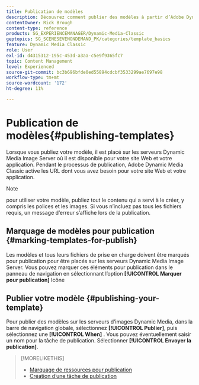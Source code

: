 ```yaml
---
title: Publication de modèles
description: Découvrez comment publier des modèles à partir d’Adobe Dynamic Media Classic.
contentOwner: Rick Brough
content-type: reference
products: SG_EXPERIENCEMANAGER/Dynamic-Media-Classic
geptopics: SG_SCENESEVENONDEMAND_PK/categories/template_basics
feature: Dynamic Media Classic
role: User
exl-id: d4315312-195c-453d-a3aa-c5e9f9365fc7
topic: Content Management
level: Experienced
source-git-commit: bc3b696bfde0ed55894cdcbf3533299ae7697e98
workflow-type: tm+mt
source-wordcount: '172'
ht-degree: 11%

---
```


# Publication de modèles{#publishing-templates}

Lorsque vous publiez votre modèle, il est placé sur les serveurs Dynamic Media Image Server où il est disponible pour votre site Web et votre application. Pendant le processus de publication, Adobe Dynamic Media Classic active les URL dont vous avez besoin pour votre site Web et votre application.

>[!NOTE]
>
>pour utiliser votre modèle, publiez tout le contenu qui a servi à le créer, y compris les polices et les images. Si vous n’incluez pas tous les fichiers requis, un message d’erreur s’affiche lors de la publication.

## Marquage de modèles pour publication {#marking-templates-for-publish}

Les modèles et tous leurs fichiers de prise en charge doivent être marqués pour publication pour être placés sur les serveurs Dynamic Media Image Server. Vous pouvez marquer ces éléments pour publication dans le panneau de navigation en sélectionnant l’option **[!UICONTROL Marquer pour publication]** Icône

## Publier votre modèle {#publishing-your-template}

Pour publier des modèles sur les serveurs d’images Dynamic Media, dans la barre de navigation globale, sélectionnez **[!UICONTROL Publier]**, puis sélectionnez une **[!UICONTROL When]** . Vous pouvez éventuellement saisir un nom pour la tâche de publication. Sélectionner **[!UICONTROL Envoyer la publication]**.

>[!MORELIKETHIS]
>
>* [Marquage de ressources pour publication](publishing-files.md#publish_after_uploading)
>* [Création d’une tâche de publication](publishing-files.md#creating_a_publish_job)

